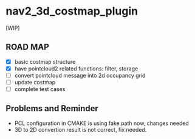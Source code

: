 # nav2_3d_costmap_plugin
[WIP]

## ROAD MAP

- [x] basic costmap structure
- [x] have pointcloud2 related functions: filter, storage
- [ ] convert pointcloud message into 2d occupancy grid
- [ ] update costmap
- [ ] complete test cases 

## Problems and Reminder
- PCL configuration in CMAKE is using fake path now, changes needed
- 3D to 2D convertion result is not correct, fix needed.
